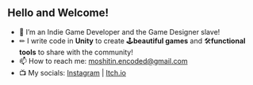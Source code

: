 <h2>Hello and Welcome!</h2>

- 👋 I’m an Indie Game Developer and the Game Designer slave!
- ✏ I write code in <b>Unity</b> to create 🕹<b>beautiful games</b> and 🛠<b>functional tools</b> to share with the community!
- 📫 How to reach me: moshitin.encoded@gmail.com
- 📺 My socials: [Instagram](https://www.instagram.com/moshitinencoded/) | [Itch.io](https://moshitin-encoded.itch.io/)

<!---
MoshitinEncoded/MoshitinEncoded is a ✨ special ✨ repository because its `README.md` (this file) appears on your GitHub profile.
You can click the Preview link to take a look at your changes.
--->

